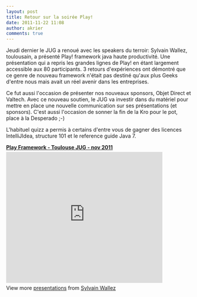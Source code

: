 ```yaml
---
layout: post
title: Retour sur la soirée Play!
date: 2011-11-22 11:08
author: akrier
comments: true
---
```

Jeudi dernier le JUG a renoué avec les speakers du terroir: Sylvain Wallez, toulousain, a présenté Play! framework java haute productivité.
Une présentation qui a repris les grandes lignes de Play! en étant largement accessible aux 80 participants.
3 retours d'expériences ont démontré que ce genre de nouveau framework n'était pas destiné qu'aux plus Geeks d'entre nous mais avait un réel avenir dans les entreprises.

Ce fut aussi l'occasion de présenter nos nouveaux sponsors, Objet Direct et Valtech. Avec ce nouveau soutien, le JUG va investir dans du matériel pour mettre en place une nouvelle communication sur ses présentations (et sponsors).
C'est aussi l'occasion de sonner la fin de la Kro pour le pot, place à la Desperado ;-)

L'habituel quizz  a permis à certains d'entre vous de gagner des licences IntelliJIdea, structure 101 et le reference guide Java 7.

<div style="width:425px" id="__ss_10214837"> <strong style="display:block;margin:12px 0 4px"><a href="http://www.slideshare.net/swallez/play-framework-toulouse-jug-nov-2011" title="Play Framework - Toulouse JUG - nov 2011" target="_blank">Play Framework - Toulouse JUG - nov 2011</a></strong> <iframe src="http://www.slideshare.net/slideshow/embed_code/10214837" width="425" height="355" frameborder="0" marginwidth="0" marginheight="0" scrolling="no"></iframe> <div style="padding:5px 0 12px"> View more <a href="http://www.slideshare.net/" target="_blank">presentations</a> from <a href="http://www.slideshare.net/swallez" target="_blank">Sylvain Wallez</a> </div> </div>
